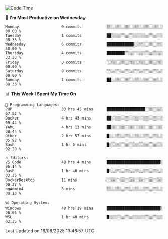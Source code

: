 <!--START_SECTION:waka-->
![Code Time](http://img.shields.io/badge/Code%20Time-5%2C098%20hrs%2046%20mins-blue)

📅 **I'm Most Productive on Wednesday** 

```text
Monday                   0 commits           ░░░░░░░░░░░░░░░░░░░░░░░░░   00.00 % 
Tuesday                  1 commits           ██░░░░░░░░░░░░░░░░░░░░░░░   08.33 % 
Wednesday                6 commits           ████████████░░░░░░░░░░░░░   50.00 % 
Thursday                 4 commits           ████████░░░░░░░░░░░░░░░░░   33.33 % 
Friday                   0 commits           ░░░░░░░░░░░░░░░░░░░░░░░░░   00.00 % 
Saturday                 0 commits           ░░░░░░░░░░░░░░░░░░░░░░░░░   00.00 % 
Sunday                   1 commits           ██░░░░░░░░░░░░░░░░░░░░░░░   08.33 % 
```


📊 **This Week I Spent My Time On** 

```text
💬 Programming Languages: 
PHP                      33 hrs 45 mins      █████████████████░░░░░░░░   67.52 % 
Docker                   4 hrs 43 mins       ██░░░░░░░░░░░░░░░░░░░░░░░   09.44 % 
YAML                     4 hrs 13 mins       ██░░░░░░░░░░░░░░░░░░░░░░░   08.44 % 
Other                    2 hrs 57 mins       █░░░░░░░░░░░░░░░░░░░░░░░░   05.92 % 
Bash                     1 hr 5 mins         █░░░░░░░░░░░░░░░░░░░░░░░░   02.20 % 

🔥 Editors: 
VS Code                  48 hrs 4 mins       ████████████████████████░   96.14 % 
Bash                     1 hr 40 mins        █░░░░░░░░░░░░░░░░░░░░░░░░   03.35 % 
DockerDesktop            11 mins             ░░░░░░░░░░░░░░░░░░░░░░░░░   00.37 % 
pgAdmin4                 3 mins              ░░░░░░░░░░░░░░░░░░░░░░░░░   00.13 % 

💻 Operating System: 
Windows                  48 hrs 19 mins      ████████████████████████░   96.65 % 
WSL                      1 hr 40 mins        █░░░░░░░░░░░░░░░░░░░░░░░░   03.35 % 
```


 Last Updated on 16/06/2025 13:48:57 UTC
<!--END_SECTION:waka-->
